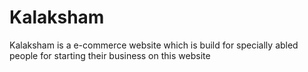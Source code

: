 # Kalaksham
Kalaksham is a e-commerce website which is build for specially abled people for starting their business on this website 
